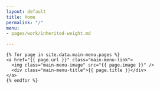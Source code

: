 ```yaml
---
layout: default
title: Home
permalink: "/"
menu:
- pages/work/inherited-weight.md

---
```

<main id="main-menu">

    {% for page in site.data.main-menu.pages %}
    <a href="{{ page.url }}" class="main-menu-link">
      <img class="main-menu-image" src="{{ page.image }}" />
      <div class="main-menu-title">{{ page.title }}</div>
    </a>
    {% endfor %}


  </main>